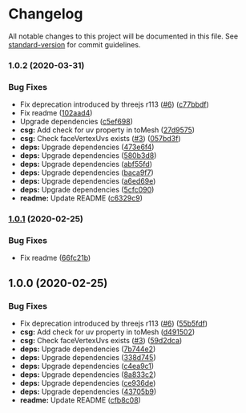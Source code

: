 # Changelog

All notable changes to this project will be documented in this file. See [standard-version](https://github.com/conventional-changelog/standard-version) for commit guidelines.

### 1.0.2 (2020-03-31)


### Bug Fixes

* Fix deprecation introduced by threejs r113 ([#6](https://github.com/JiroUK/three-csg-ts/issues/6)) ([c77bbdf](https://github.com/JiroUK/three-csg-ts/commit/c77bbdf9930de29c4f46c7142823e1bfb43609f9))
* Fix readme ([102aad4](https://github.com/JiroUK/three-csg-ts/commit/102aad41bfc16606b1c137d02e124565f403e429))
* Upgrade dependencies ([c5ef698](https://github.com/JiroUK/three-csg-ts/commit/c5ef69818c8dc56798f682899a3645eac09da524))
* **csg:** Add check for uv property in toMesh ([27d9575](https://github.com/JiroUK/three-csg-ts/commit/27d95757bd5d5e3492de83f1074ceb1d57a133e7))
* **csg:** Check faceVertexUvs exists ([#3](https://github.com/JiroUK/three-csg-ts/issues/3)) ([057bd3f](https://github.com/JiroUK/three-csg-ts/commit/057bd3f0b7d90669afa61e07075dad3cb4093eb3))
* **deps:** Upgrade dependencies ([473e6f4](https://github.com/JiroUK/three-csg-ts/commit/473e6f4ce06e4fd70698536551c9913ad1bdc894))
* **deps:** Upgrade dependencies ([580b3d8](https://github.com/JiroUK/three-csg-ts/commit/580b3d839afb5a025d0b6ccf87ccff6a2c763c9b))
* **deps:** Upgrade dependencies ([abf55fd](https://github.com/JiroUK/three-csg-ts/commit/abf55fd25513d5e6c49b90c6171e7a894b384da4))
* **deps:** Upgrade dependencies ([baca9f7](https://github.com/JiroUK/three-csg-ts/commit/baca9f74ddcf631226f9a31f949ed6444e3934f6))
* **deps:** Upgrade dependencies ([a6ed69e](https://github.com/JiroUK/three-csg-ts/commit/a6ed69eb43a66d3b4dee5b8c8ad18606d0313ab9))
* **deps:** Upgrade dependencies ([5cfc090](https://github.com/JiroUK/three-csg-ts/commit/5cfc0904a2dd30310d412819e9d92f33b1d6af10))
* **readme:** Update README ([c6329c9](https://github.com/JiroUK/three-csg-ts/commit/c6329c95998e5322b9d41fe10fe01f4bd0d88fce))

### [1.0.1](https://github.com/JiroUK/three-csg-ts/compare/v1.0.0...v1.0.1) (2020-02-25)


### Bug Fixes

* Fix readme ([66fc21b](https://github.com/JiroUK/three-csg-ts/commit/66fc21b))

## 1.0.0 (2020-02-25)


### Bug Fixes

* Fix deprecation introduced by threejs r113 ([#6](https://github.com/JiroUK/three-csg-ts/issues/6)) ([55b5fdf](https://github.com/JiroUK/three-csg-ts/commit/55b5fdf))
* **csg:** Add check for uv property in toMesh ([d491502](https://github.com/JiroUK/three-csg-ts/commit/d491502))
* **csg:** Check faceVertexUvs exists ([#3](https://github.com/JiroUK/three-csg-ts/issues/3)) ([59d2dca](https://github.com/JiroUK/three-csg-ts/commit/59d2dca))
* **deps:** Upgrade dependencies ([7b744e2](https://github.com/JiroUK/three-csg-ts/commit/7b744e2))
* **deps:** Upgrade dependencies ([338d745](https://github.com/JiroUK/three-csg-ts/commit/338d745))
* **deps:** Upgrade dependencies ([c4ea9c1](https://github.com/JiroUK/three-csg-ts/commit/c4ea9c1))
* **deps:** Upgrade dependencies ([8a833c2](https://github.com/JiroUK/three-csg-ts/commit/8a833c2))
* **deps:** Upgrade dependencies ([ce936de](https://github.com/JiroUK/three-csg-ts/commit/ce936de))
* **deps:** Upgrade dependencies ([43705b9](https://github.com/JiroUK/three-csg-ts/commit/43705b9))
* **readme:** Update README ([cfb8c08](https://github.com/JiroUK/three-csg-ts/commit/cfb8c08))
